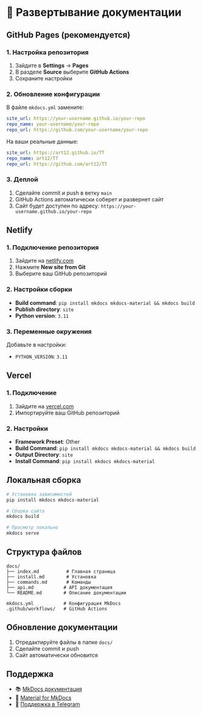 # 🚀 Развертывание документации

## GitHub Pages (рекомендуется)

### 1. Настройка репозитория

1. Зайдите в **Settings** → **Pages**
2. В разделе **Source** выберите **GitHub Actions**
3. Сохраните настройки

### 2. Обновление конфигурации

В файле `mkdocs.yml` замените:

```yaml
site_url: https://your-username.github.io/your-repo
repo_name: your-username/your-repo
repo_url: https://github.com/your-username/your-repo
```

На ваши реальные данные:

```yaml
site_url: https://art12.github.io/TT
repo_name: art12/TT
repo_url: https://github.com/art12/TT
```

### 3. Деплой

1. Сделайте commit и push в ветку `main`
2. GitHub Actions автоматически соберет и развернет сайт
3. Сайт будет доступен по адресу: `https://your-username.github.io/your-repo`

## Netlify

### 1. Подключение репозитория

1. Зайдите на [netlify.com](https://netlify.com)
2. Нажмите **New site from Git**
3. Выберите ваш GitHub репозиторий

### 2. Настройки сборки

- **Build command**: `pip install mkdocs mkdocs-material && mkdocs build`
- **Publish directory**: `site`
- **Python version**: `3.11`

### 3. Переменные окружения

Добавьте в настройки:
- `PYTHON_VERSION`: `3.11`

## Vercel

### 1. Подключение

1. Зайдите на [vercel.com](https://vercel.com)
2. Импортируйте ваш GitHub репозиторий

### 2. Настройки

- **Framework Preset**: Other
- **Build Command**: `pip install mkdocs mkdocs-material && mkdocs build`
- **Output Directory**: `site`
- **Install Command**: `pip install mkdocs mkdocs-material`

## Локальная сборка

```bash
# Установка зависимостей
pip install mkdocs mkdocs-material

# Сборка сайта
mkdocs build

# Просмотр локально
mkdocs serve
```

## Структура файлов

```
docs/
├── index.md          # Главная страница
├── install.md        # Установка
├── commands.md       # Команды
├── api.md           # API документация
└── README.md        # Описание документации

mkdocs.yml           # Конфигурация MkDocs
.github/workflows/   # GitHub Actions
```

## Обновление документации

1. Отредактируйте файлы в папке `docs/`
2. Сделайте commit и push
3. Сайт автоматически обновится

## Поддержка

- 📚 [MkDocs документация](https://www.mkdocs.org/)
- 🎨 [Material for MkDocs](https://squidfunk.github.io/mkdocs-material/)
- 💬 [Поддержка в Telegram](https://t.me/kiton_support)
